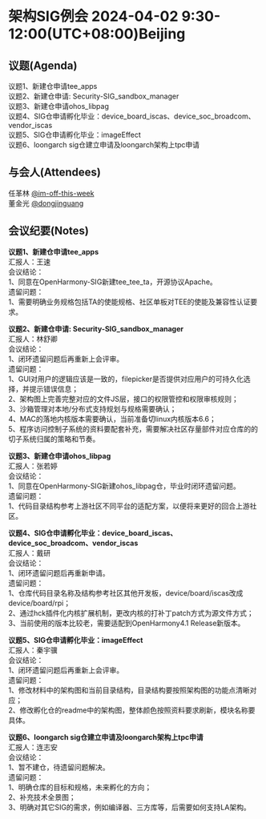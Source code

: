 # 架构SIG例会 2024-04-02 9:30-12:00(UTC+08:00)Beijing

## 议题(Agenda)

议题1、新建仓申请tee_apps  
议题2、新建仓申请: Security-SIG_sandbox_manager  
议题3、新建仓申请ohos_libpag  
议题4、SIG仓申请孵化毕业：device_board_iscas、device_soc_broadcom、vendor_iscas  
议题5、SIG仓申请孵化毕业：imageEffect  
议题6、loongarch sig仓建立申请及loongarch架构上tpc申请  

## 与会人(Attendees)

任革林 [@im-off-this-week](https://gitee.com/im-off-this-week)  
董金光 [@dongjinguang](https://gitee.com/dongjinguang)  

## 会议纪要(Notes)

**议题1、新建仓申请tee_apps**  
汇报人：王速  
会议结论：  
1、同意在OpenHarmony-SIG新建tee_tee_ta，开源协议Apache。  
遗留问题：  
1、需要明确业务规格包括TA的使能规格、社区单板对TEE的使能及兼容性认证要求。  

**议题2、新建仓申请: Security-SIG_sandbox_manager**  
汇报人：林舒卿  
会议结论：  
1、闭环遗留问题后再重新上会评审。  
遗留问题：  
1、GUI对用户的逻辑应该是一致的，filepicker是否提供对应用户的可持久化选择，并提示错误信息；  
2、架构图上完善完整对应的文件JS层，接口的权限管控和权限审核规则；  
3、沙箱管理对本地/分布式支持规划与规格需要确认；  
4、MAC的落地内核版本需要确认，当前准备切linux内核版本6.6；  
5、程序访问控制子系统的资料要配套补充，需要解决社区存量部件对应仓库的的切子系统归属的策略和节奏。  

**议题3、新建仓申请ohos_libpag**  
汇报人：张若婷  
会议结论：  
1、同意在OpenHarmony-SIG新建ohos_libpag仓，毕业时闭环遗留问题。  
遗留问题：  
1、代码目录结构参考上游社区不同平台的适配方案，以便将来更好的回合上游社区。  

**议题4、SIG仓申请孵化毕业：device_board_iscas、device_soc_broadcom、vendor_iscas**  
汇报人：戴研  
会议结论：  
1、闭环遗留问题后再重新申请。  
遗留问题：  
1、仓库代码目录名称及结构参考社区其他开发板，device/board/iscas改成device/board/rpi；  
2、通过hck插件化内核扩展机制，更改内核的打补丁patch方式为源文件方式；  
3、当前使用的版本比较老，需要适配到OpenHarmony4.1 Release新版本。  

**议题5、SIG仓申请孵化毕业：imageEffect**  
汇报人：秦宇骥  
会议结论：  
1、闭环遗留问题后再重新上会评审。  
遗留问题：  
1、修改材料中的架构图和当前目录结构，目录结构要按照架构图的功能点清晰对应；  
2、修改孵化仓的readme中的架构图，整体颜色按照资料要求刷新，模块名称要具体。  

**议题6、loongarch sig仓建立申请及loongarch架构上tpc申请**  
汇报人：连志安  
会议结论：  
1、暂不建仓，待遗留问题解决。  
遗留问题：  
1、明确仓库的目标和规格，未来孵化的方向；  
2、补充技术全景图；  
3、明确对其它SIG的需求，例如编译器、三方库等，后需要如何支持LA架构。  
